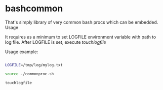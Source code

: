 # bashcommon

That's simply library of very common bash procs which can be embedded. Usage

It requires as a minimum to set LOGFILE environment variable with path to log file. After LOGFILE is set, execute *touchlogfile*

Usage example:
```bash

LOGFILE=/tmp/log/mylog.txt

source ./commonproc.sh

touchlogfile
```
